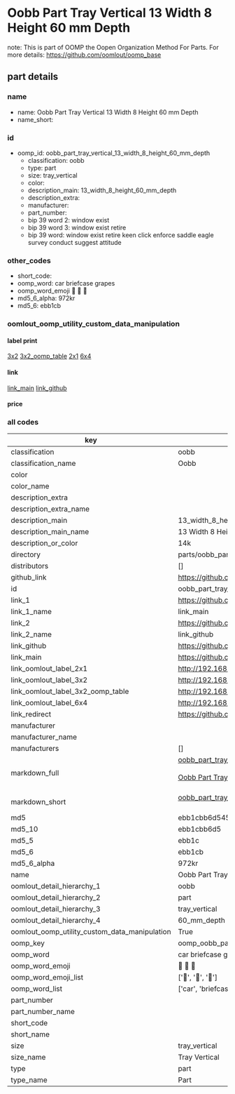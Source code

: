# Oobb Part Tray Vertical 13 Width 8 Height 60 mm Depth  

note: This is part of OOMP the Oopen Organization Method For Parts. For more details: https://github.com/oomlout/oomp_base

##  part details
  







### name
* name: Oobb Part Tray Vertical 13 Width 8 Height 60 mm Depth
* name_short: 
### id
* oomp_id: oobb_part_tray_vertical_13_width_8_height_60_mm_depth
  * classification: oobb
  * type: part
  * size: tray_vertical
  * color: 
  * description_main: 13_width_8_height_60_mm_depth
  * description_extra: 
  * manufacturer: 
  * part_number: 
  * bip 39 word 2: window exist
  * bip 39 word 3: window exist retire
  * bip 39 word: window exist retire keen click enforce saddle eagle survey conduct suggest attitude

### other_codes
* short_code: 
* oomp_word: car briefcase grapes
* oomp_word_emoji :car: :briefcase: :grapes:
* md5_6_alpha: 972kr
* md5_6: ebb1cb






### oomlout_oomp_utility_custom_data_manipulation
#### label print
[3x2](http://192.168.1.245:1112/?label=oomp%20972kr)
[3x2_oomp_table](http://192.168.1.108:1112/?label=oomp%20972kr)
[2x1](http://192.168.1.242:1112/?label=oomp%20972kr)
[6x4](http://192.168.1.55:1112/?label=oomp%20972kr)    

#### link

[link_main](https://github.com/oomlout/oomlout_oomp_version_1_messy/tree/main/parts/oobb_part_tray_vertical_13_width_8_height_60_mm_depth) [link_github](https://github.com/oomlout/oomlout_oomp_version_1_messy/tree/main/parts/oobb_part_tray_vertical_13_width_8_height_60_mm_depth)                             

#### price







### all codes 
| key | value |  
| --- | --- |  
| classification | oobb |  
| classification_name | Oobb |  
| color |  |  
| color_name |  |  
| description_extra |  |  
| description_extra_name |  |  
| description_main | 13_width_8_height_60_mm_depth |  
| description_main_name | 13 Width 8 Height 60 mm Depth |  
| description_or_color | 14k |  
| directory | parts/oobb_part_tray_vertical_13_width_8_height_60_mm_depth |  
| distributors | [] |  
| github_link | https://github.com/oomlout/oomlout_oomp_part_src/tree/main/parts/oobb_part_tray_vertical_13_width_8_height_60_mm_depth |  
| id | oobb_part_tray_vertical_13_width_8_height_60_mm_depth |  
| link_1 | https://github.com/oomlout/oomlout_oomp_version_1_messy/tree/main/parts/oobb_part_tray_vertical_13_width_8_height_60_mm_depth |  
| link_1_name | link_main |  
| link_2 | https://github.com/oomlout/oomlout_oomp_version_1_messy/tree/main/parts/oobb_part_tray_vertical_13_width_8_height_60_mm_depth |  
| link_2_name | link_github |  
| link_github | https://github.com/oomlout/oomlout_oomp_version_1_messy/tree/main/parts/oobb_part_tray_vertical_13_width_8_height_60_mm_depth |  
| link_main | https://github.com/oomlout/oomlout_oomp_version_1_messy/tree/main/parts/oobb_part_tray_vertical_13_width_8_height_60_mm_depth |  
| link_oomlout_label_2x1 | http://192.168.1.242:1112/?label=oomp%20972kr |  
| link_oomlout_label_3x2 | http://192.168.1.245:1112/?label=oomp%20972kr |  
| link_oomlout_label_3x2_oomp_table | http://192.168.1.108:1112/?label=oomp%20972kr |  
| link_oomlout_label_6x4 | http://192.168.1.55:1112/?label=oomp%20972kr |  
| link_redirect | https://github.com/oomlout/oomlout_oomp_version_1_messy/tree/main/parts/oobb_part_tray_vertical_13_width_8_height_60_mm_depth |  
| manufacturer |  |  
| manufacturer_name |  |  
| manufacturers | [] |  
| markdown_full | [oobb_part_tray_vertical_13_width_8_height_60_mm_depth](none)<br>[](none)<br>[Oobb Part Tray Vertical 13 Width 8 Height 60 Mm Depth](none)<br><br> |  
| markdown_short | [oobb_part_tray_vertical_13_width_8_height_60_mm_depth](none)<br><br> |  
| md5 | ebb1cbb6d54517b92895579b6fd3f7db |  
| md5_10 | ebb1cbb6d5 |  
| md5_5 | ebb1c |  
| md5_6 | ebb1cb |  
| md5_6_alpha | 972kr |  
| name | Oobb Part Tray Vertical 13 Width 8 Height 60 mm Depth |  
| oomlout_detail_hierarchy_1 | oobb |  
| oomlout_detail_hierarchy_2 | part |  
| oomlout_detail_hierarchy_3 | tray_vertical |  
| oomlout_detail_hierarchy_4 | 60_mm_depth |  
| oomlout_oomp_utility_custom_data_manipulation | True |  
| oomp_key | oomp_oobb_part_tray_vertical_13_width_8_height_60_mm_depth |  
| oomp_word | car briefcase grapes |  
| oomp_word_emoji | :car: :briefcase: :grapes: |  
| oomp_word_emoji_list | [':car:', ':briefcase:', ':grapes:'] |  
| oomp_word_list | ['car', 'briefcase', 'grapes'] |  
| part_number |  |  
| part_number_name |  |  
| short_code |  |  
| short_name |  |  
| size | tray_vertical |  
| size_name | Tray Vertical |  
| type | part |  
| type_name | Part |  
